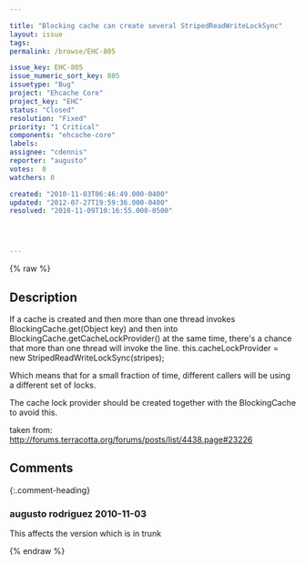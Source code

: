 ```yaml
---

title: "Blocking cache can create several StripedReadWriteLockSync"
layout: issue
tags: 
permalink: /browse/EHC-805

issue_key: EHC-805
issue_numeric_sort_key: 805
issuetype: "Bug"
project: "Ehcache Core"
project_key: "EHC"
status: "Closed"
resolution: "Fixed"
priority: "1 Critical"
components: "ehcache-core"
labels: 
assignee: "cdennis"
reporter: "augusto"
votes:  0
watchers: 0

created: "2010-11-03T06:46:49.000-0400"
updated: "2012-07-27T19:59:36.000-0400"
resolved: "2010-11-09T10:16:55.000-0500"




---
```


{% raw %}

## Description

<div markdown="1" class="description">

If a cache is created and then more than one thread invokes BlockingCache.get(Object key) and then into BlockingCache.getCacheLockProvider() at the same time, there's a chance that more than one thread will invoke the line.
this.cacheLockProvider = new StripedReadWriteLockSync(stripes);

Which means that for a small fraction of time, different callers will be using a different set of locks.

The cache lock provider should be created together with the BlockingCache to avoid this.

taken from: http://forums.terracotta.org/forums/posts/list/4438.page#23226

</div>

## Comments


{:.comment-heading}
### **augusto rodriguez** <span class="date">2010-11-03</span>

<div markdown="1" class="comment">

This affects the version which is in trunk

</div>



{% endraw %}
